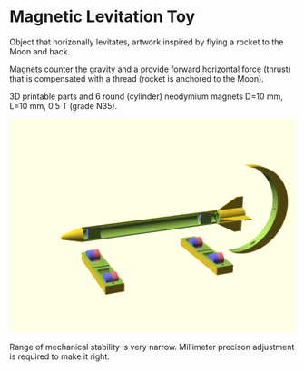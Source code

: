 # Magnetic Levitation Toy

Object that horizonally levitates, artwork inspired
by flying a rocket to the Moon and back.

Magnets counter the gravity and a provide forward
horizontal force (thrust) that is compensated
with a thread (rocket is anchored to the Moon).

3D printable parts and 6 round (cylinder)
neodymium magnets D=10 mm, L=10 mm, 0.5 T (grade N35).

![Image](/pic/levitator.png)

Range of mechanical stability is very narrow.
Millimeter precison adjustment is required to make
it right.
